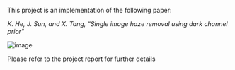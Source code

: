 This project is an implementation of the following paper:

*K. He, J. Sun, and X. Tang, “Single image haze removal using dark channel prior"*

![image](https://github.com/Sumukh-Shadakshari/Dehazing-of-Images-using-Dark-Channel-Prior/assets/131502591/577b161d-d8e3-400e-94d3-f0d5803c912f)

Please refer to the project report for further details
